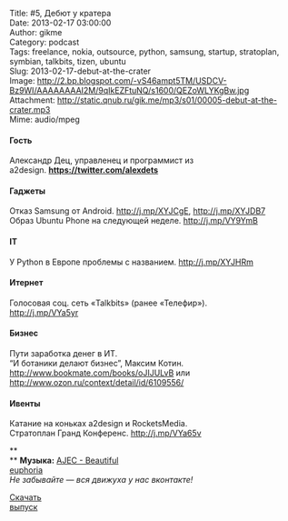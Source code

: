Title: #5, Дебют у кратера  
Date: 2013-02-17 03:00:00  
Author: gikme  
Category: podcast  
Tags: freelance, nokia, outsource, python, samsung, startup, stratoplan, symbian, talkbits, tizen, ubuntu  
Slug: 2013-02-17-debut-at-the-crater  
Image: http://2.bp.blogspot.com/-vS46ampt5TM/USDCV-Bz9WI/AAAAAAAAI2M/9qIkEZFtuNQ/s1600/QEZoWLYKgBw.jpg  
Attachment: http://static.qnub.ru/gik.me/mp3/s01/00005-debut-at-the-crater.mp3  
Mime: audio/mpeg

#### Гость 

Александр Дец, управленец и программист из  
a2design. **<https://twitter.com/alexdets>**

#### Гаджеты

Отказ Samsung от Android. <http://j.mp/XYJCgE>, <http://j.mp/XYJDB7>  
Образ Ubuntu Phone на следующей неделе. <http://j.mp/VY9YmB>

#### IT

У Python в Европе проблемы с названием. <http://j.mp/XYJHRm>

#### Итернет

Голосовая соц. сеть «Talkbits» (ранее «Телефир»).  
<http://j.mp/VYa5yr>

#### Бизнес

Пути заработка денег в ИТ.  
“И ботаники делают бизнес”, Максим Котин.  
<http://www.bookmate.com/books/oJIJULvB> или  
<http://www.ozon.ru/context/detail/id/6109556/>

#### Ивенты

Катание на коньках a2design и RocketsMedia.  
Стратоплан Гранд Конференс. <http://j.mp/VYa65v>

**  
** **Музыка:** [AJEC - Beautiful  
euphoria](http://promodj.com/amurstar/tracks/3834716/AJEC_Beautiful_euphoria)  
*Не забывайте — вся движуха у нас вконтакте!*

[Скачать  
выпуск](http://static.qnub.ru/gik.me/mp3/s01/00005-debut-at-the-crater.mp3)

